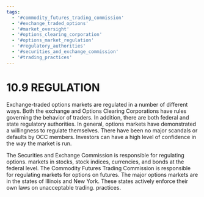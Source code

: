 ```yaml
---
tags:
  - '#commodity_futures_trading_commission'
  - '#exchange_traded_options'
  - '#market_oversight'
  - '#options_clearing_corporation'
  - '#options_market_regulation'
  - '#regulatory_authorities'
  - '#securities_and_exchange_commission'
  - '#trading_practices'
---
```

# 10.9 REGULATION  

Exchange-traded options markets are regulated in a number of different ways. Both the exchange and Options Clearing Corporations have rules governing the behavior of traders. In addition, there are both federal and state regulatory authorities. In general, options markets have demonstrated a willingness to regulate themselves. There have been no major scandals or defaults by OCC members. Investors can have a high level of confidence in the way the market is run.  

The Securities and Exchange Commission is responsible for regulating options. markets in stocks, stock indices, currencies, and bonds at the federal level. The Commodity Futures Trading Commission is responsible for regulating markets for options on futures. The major options markets are in the states of Illinois and New York. These states actively enforce their own laws on unacceptable trading. practices.  
